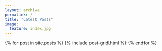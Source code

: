 ```yaml
---
layout: archive
permalink: /
title: "Latest Posts"
image:
  feature: index.jpg
---
```


<div class="tiles">
{% for post in site.posts %}
	{% include post-grid.html %}
{% endfor %}
</div><!-- /.tiles -->
